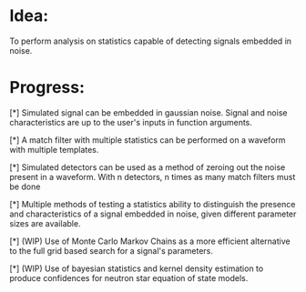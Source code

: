 Idea:
=====================

To perform analysis on statistics capable of detecting signals embedded in 
noise. 


Progress:
=======

[*] Simulated signal can be embedded in gaussian noise. Signal and noise
	characteristics are up to the user's inputs in function arguments.

[*] A match filter with multiple statistics can be performed on a waveform
	with multiple templates. 

[*] Simulated detectors can be used as a method of zeroing out the noise
	present in a waveform. With n detectors, n times as many match filters
	must be done

[*] Multiple methods of testing a statistics ability to distinguish the 
	presence and characteristics of a signal embedded in noise, given 
	different parameter sizes are available.

[*] (WIP) Use of Monte Carlo Markov Chains as a more efficient alternative 
	to the full grid based search for a signal's parameters. 

[*] (WIP) Use of bayesian statistics and kernel density estimation to produce
	confidences for neutron star equation of state models.

